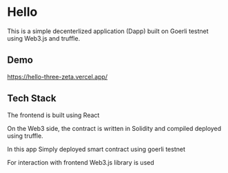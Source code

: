 
# Hello

This is a simple decenterlized application (Dapp) built on Goerli testnet using Web3.js and truffle.


## Demo

https://hello-three-zeta.vercel.app/


## Tech Stack
The frontend is built using React

On the Web3 side, the contract is written in Solidity and compiled deployed using truffle. 

In this app Simply deployed smart contract using goerli testnet

For interaction with frontend Web3.js library is used

